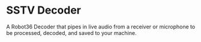 # SSTV Decoder
 A Robot36 Decoder that pipes in live audio from a receiver or microphone to be processed, decoded, and saved to your machine.
